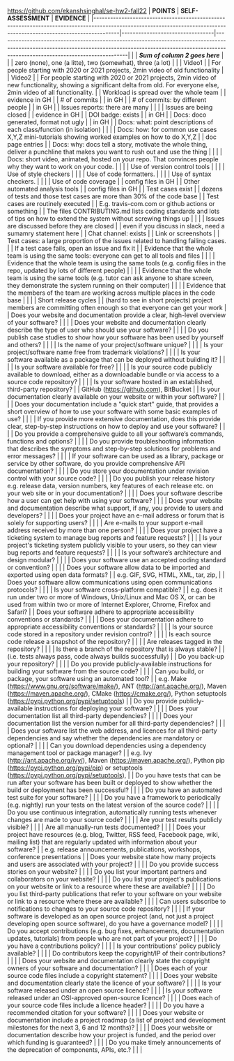 https://github.com/ekanshsinghal/se-hw2-fall22
| **POINTS**                                                                                                                                                          | **SELF-ASSESSMENT**             | **EVIDENCE**                                                                                                                                                                                             |
|---------------------------------------------------------------------------------------------------------------------------------------------------------------------|---------------------------------|----------------------------------------------------------------------------------------------------------------------------------------------------------------------------------------------------------|
|                                                                                                                                                                     | **_Sum of column 2 goes here_** |  
|                                                                                                                                                                     | zero (none), one (a litte), two (somewhat), three (a lot) |                                                                                                                                     |
| Video1                                                                                                                                                              |                                 | For people starting with 2020 or 2021 projects, 2min video of old functionality                                                                                                                          |
| Video2                                                                                                                                                              |                                 | For people starting with 2020 or 2021 projects, 2min video of new functionality, showing a significant delta from old. For everyone else, 2min video of all functionality.                               |
| Workload is spread over the whole team                                                                                                                              |                                 | evidence in GH                                                                                                                                                                                           |
| # of commits                                                                                                                                                        |                                 | in GH                                                                                                                                                                                                    |
| # of commits: by different people                                                                                                                                   |                                 | in GH                                                                                                                                                                                                    |
| Issues reports: there are many                                                                                                                                      |                                 |                                                                                                                                                                                                          |
| Issues are being closed                                                                                                                                             |                                 | evidence in GH                                                                                                                                                                                           |
| DOI badge: exists                                                                                                                                                   |                                 | in GH                                                                                                                                                                                                    |
| Docs: doco generated, format not ugly                                                                                                                               |                                 | in GH                                                                                                                                                                                                    |
| Docs: what: point descriptions of each class/function (in isolation)                                                                                                |                                 |                                                                                                                                                                                                          |
| Docs: how: for common use cases X,Y,Z mini-tutorials showing worked examples on how to do X,Y,Z                                                                     |                                 | doc page entries                                                                                                                                                                                         |
| Docs: why: docs tell a story, motivate the whole thing, deliver a punchline that makes you want to rush out and use the thing                                       |                                 |                                                                                                                                                                                                          |
| Docs: short video, animated, hosted on your repo. That convinces people why they want to work on your code.                                                         |                                 |                                                                                                                                                                                                          |
| Use of version control tools                                                                                                                                        |                                 |                                                                                                                                                                                                          |
| Use of style checkers                                                                                                                                               |                                 |                                                                                                                                          |
| Use of code formatters.                                                                                                                                             |                                 |                                                                                                                                             |
| Use of syntax checkers.                                                                                                                                             |                                 |                                                                                                                                                       |
| Use of code coverage                                                                                                                                                |                                 | config files in GH                                                                                                                                                                                       |
| Other automated analysis tools                                                                                                                                      |                                 | config files in GH                                                                                                                                                                                       |
| Test cases exist                                                                                                                                                    |                                 | dozens of tests and those test cases are more than 30% of the code base                                                                                                                                  |
| Test cases are routinely executed                                                                                                                                   |                                 | E.g. travis-com.com or github actions or something                                                                                                                                                       |
| The files CONTRIBUTING.md lists coding standards and lots of tips on how to extend the system without screwing things up                                            |                                 |                                                                                                                                                                                                          |
| Issues are discussed before they are closed                                                                                                                         |                                 | even if you discuss in slack, need a sumamry statement here                                                                                                                                              |
| Chat channel: exists                                                                                                                                                |                                 | Link or screenshots                                                                                                                                                                                      |
| Test cases: a large proportion of the issues related to handling failing cases.                                                                                     |                                 | If a test case fails, open an issue and fix it                                                                                                                                                           |
| Evidence that the whole team is using the same tools: everyone can get to all tools and files                                                                       |                                 |                                                                                                                                                                                                          |
| Evidence that the whole team is using the same tools (e.g. config files in the repo, updated by lots of different people)                                           |                                 |                                                                                                                                                                                                          |
| Evidence that the whole team is using the same tools (e.g. tutor can ask anyone to share screen, they demonstrate the system running on their computer)             |                                 |                                                                                                                                                                                                          |
| Evidence that the members of the team are working across multiple places in the code base                                                                           |                                 |                                                                                                                                                                                                          |
| Short release cycles                                                                                                                                                |                                 | (hard to see in short projects) project members are committing often enough so that everyone can get your work                                                                                           |
| Does your website and documentation provide a clear, high-level overview of your software?                                                                          |                                 |                                                                                                                                                                                                          |
| Does your website and documentation clearly describe the type of user who should use your software?                                                                 |                                 |                                                                                                                                                                                                          |
| Do you publish case studies to show how your software has been used by yourself and others?                                                                         |                                 |                                                                                                                                                                                                          |
| Is the name of your project/software unique?                                                                                                                        |                                 |                                                                                                                                                                                                          |
| Is your project/software name free from trademark violations?                                                                                                       |                                 |                                                                                                                                                                                                          |
| Is your software available as a package that can be deployed without building it?                                                                                   |                                 |                                                                                                                                                                                                          |
| Is your software available for free?                                                                                                                                |                                 |                                                                                                                                                                                                          |
| Is your source code publicly available to download, either as a downloadable bundle or via access to a source code repository?                                      |                                 |                                                                                                                                                                                                          |
| Is your software hosted in an established, third-party repository?                                                                                                  |                                 | GitHub (https://github.com), BitBucket                                                                                                                                                                   |
| Is your documentation clearly available on your website or within your software?                                                                                    |                                 |                                                                                                                                                                                                          |
| Does your documentation include a "quick start" guide, that provides a short overview of how to use your software with some basic examples of use?                  |                                 |                                                                                                                                                                                                          |
| If you provide more extensive documentation, does this provide clear, step-by-step instructions on how to deploy and use your software?                             |                                 |                                                                                                                                                                                                          |
| Do you provide a comprehensive guide to all your software’s commands, functions and options?                                                                        |                                 |                                                                                                                                                                                                          |
| Do you provide troubleshooting information that describes the symptoms and step-by-step solutions for problems and error messages?                                  |                                 |                                                                                                                                                                                                          |
| If your software can be used as a library, package or service by other software, do you provide comprehensive API documentation?                                    |                                 |                                                                                                                                                                                                          |
| Do you store your documentation under revision control with your source code?                                                                                       |                                 |                                                                                                                                                                                                          |
| Do you publish your release history e.g. release data, version numbers, key features of each release etc. on your web site or in your documentation?                |                                 |                                                                                                                                                                                                          |
| Does your software describe how a user can get help with using your software?                                                                                       |                                 |                                                                                                                                                                                                          |
| Does your website and documentation describe what support, if any, you provide to users and developers?                                                             |                                 |                                                                                                                                                                                                          |
| Does your project have an e-mail address or forum that is solely for supporting users?                                                                              |                                 |                                                                                                                                                                                                          |
| Are e-mails to your support e-mail address received by more than one person?                                                                                        |                                 |                                                                                                                                                                                                          |
| Does your project have a ticketing system to manage bug reports and feature requests?                                                                               |                                 |                                                                                                                                                                                                          |
| Is your project's ticketing system publicly visible to your users, so they can view bug reports and feature requests?                                               |                                 |                                                                                                                                                                                                          |
| Is your software’s architecture and design modular?                                                                                                                 |                                 |                                                                                                                                                                                                          |
| Does your software use an accepted coding standard or convention?                                                                                                   |                                 |                                                                                                                                                                                                          |
| Does your software allow data to be imported and exported using open data formats?                                                                                  |                                 | e.g. GIF, SVG, HTML, XML, tar, zip,                                                                                                                                                                      |
| Does your software allow communications using open communications protocols?                                                                                        |                                 |                                                                                                                                                                                                          |
| Is your software cross-platform compatible?                                                                                                                         |                                 | e.g. does it run under two or more of Windows, Unix/Linux and Mac OS X, or can be used from within two or more of Internet Explorer, Chrome, Firefox and Safari?                                         |
| Does your software adhere to appropriate accessibility conventions or standards?                                                                                    |                                 |                                                                                                                                                                                                          |
| Does your documentation adhere to appropriate accessibility conventions or standards?                                                                               |                                 |                                                                                                                                                                                                          |
| Is your source code stored in a repository under revision control?                                                                                                  |                                 |                                                                                                                                                                                                          |
| Is each source code release a snapshot of the repository?                                                                                                           |                                 |                                                                                                                                                                                                          |
| Are releases tagged in the repository?                                                                                                                              |                                 |                                                                                                                                                                                                          |
| Is there a branch of the repository that is always stable?                                                                                                          |                                 | (i.e. tests always pass, code always builds successfully)                                                                                                                                                |
| Do you back-up your repository?                                                                                                                                     |                                 |                                                                                                                                                                                                          |
| Do you provide publicly-available instructions for building your software from the source code?                                                                     |                                 |                                                                                                                                                                                                          |
| Can you build, or package, your software using an automated tool?                                                                                                   |                                 | e.g. Make (https://www.gnu.org/software/make/), ANT (http://ant.apache.org/), Maven (https://maven.apache.org/), CMake (https://cmake.org/), Python setuptools (https://pypi.python.org/pypi/setuptools) |
| Do you provide publicly-available instructions for deploying your software?                                                                                         |                                 |                                                                                                                                                                                                          |
| Does your documentation list all third-party dependencies?                                                                                                          |                                 |                                                                                                                                                                                                          |
| Does your documentation list the version number for all third-party dependencies?                                                                                   |                                 |                                                                                                                                                                                                          |
| Does your software list the web address, and licences for all third-party dependencies and say whether the dependencies are mandatory or optional?                  |                                 |                                                                                                                                                                                                          |
| Can you download dependencies using a dependency management tool or package manager?                                                                                |                                 | e.g. Ivy (http://ant.apache.org/ivy/), Maven (https://maven.apache.org/), Python pip (https://pypi.python.org/pypi/pip) or setuptools (https://pypi.python.org/pypi/setuptools),                         |
| Do you have tests that can be run after your software has been built or deployed to show whether the build or deployment has been successful?                       |                                 |                                                                                                                                                                                                          |
| Do you have an automated test suite for your software?                                                                                                              |                                 |                                                                                                                                                                                                          |
| Do you have a framework to periodically (e.g. nightly) run your tests on the latest version of the source code?                                                     |                                 |                                                                                                                                                                                                          |
| Do you use continuous integration, automatically running tests whenever changes are made to your source code?                                                       |                                 |                                                                                                                                                                                                          |
| Are your test results publicly visible?                                                                                                                             |                                 |                                                                                                                                                                                                          |
| Are all manually-run tests documented?                                                                                                                              |                                 |                                                                                                                                                                                                          |
| Does your project have resources (e.g. blog, Twitter, RSS feed, Facebook page, wiki, mailing list) that are regularly updated with information about your software? |                                 | e.g. release announcements, publications, workshops, conference presentations                                                                                                                            |
| Does your website state how many projects and users are associated with your project?                                                                               |                                 |                                                                                                                                                                                                          |
| Do you provide success stories on your website?                                                                                                                     |                                 |                                                                                                                                                                                                          |
| Do you list your important partners and collaborators on your website?                                                                                              |                                 |                                                                                                                                                                                                          |
| Do you list your project's publications on your website or link to a resource where these are available?                                                            |                                 |                                                                                                                                                                                                          |
| Do you list third-party publications that refer to your software on your website or link to a resource where these are available?                                   |                                 |                                                                                                                                                                                                          |
| Can users subscribe to notifications to changes to your source code repository?                                                                                     |                                 |                                                                                                                                                                                                          |
| If your software is developed as an open source project (and, not just a project developing open source software), do you have a governance model?                  |                                 |                                                                                                                                                                                                          |
| Do you accept contributions (e.g. bug fixes, enhancements, documentation updates, tutorials) from people who are not part of your project?                          |                                 |                                                                                                                                                                                                          |
| Do you have a contributions policy?                                                                                                                                 |                                 |                                                                                                                                                                                                          |
| Is your contributions' policy publicly available?                                                                                                                   |                                 |                                                                                                                                                                                                          |
| Do contributors keep the copyright/IP of their contributions?                                                                                                       |                                 |                                                                                                                                                                                                          |
| Does your website and documentation clearly state the copyright owners of your software and documentation?                                                          |                                 |                                                                                                                                                                                                          |
| Does each of your source code files include a copyright statement?                                                                                                  |                                 |                                                                                                                                                                                                          |
| Does your website and documentation clearly state the licence of your software?                                                                                     |                                 |                                                                                                                                                                                                          |
| Is your software released under an open source licence?                                                                                                             |                                 |                                                                                                                                                                                                          |
| Is your software released under an OSI-approved open-source licence?                                                                                                |                                 |                                                                                                                                                                                                          |
| Does each of your source code files include a licence header?                                                                                                       |                                 |                                                                                                                                                                                                          |
| Do you have a recommended citation for your software?                                                                                                               |                                 |                                                                                                                                                                                                          |
| Does your website or documentation include a project roadmap (a list of project and development milestones for the next 3, 6 and 12 months)?                        |                                 |                                                                                                                                                                                                          |
| Does your website or documentation describe how your project is funded, and the period over which funding is guaranteed?                                            |                                 |                                                                                                                                                                                                          |
| Do you make timely announcements of the deprecation of components, APIs, etc.?                                                                                      |                                 |                                                                                                                                                                                                          |
